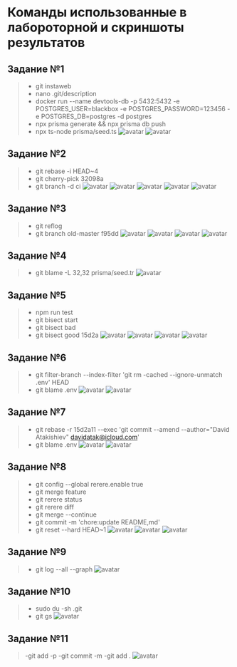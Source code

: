 # Команды использованные в лабороторной и скриншоты результатов
## Задание №1
>- git instaweb
>- nano .git/description
>- docker run --name devtools-db -p 5432:5432 -e POSTGRES_USER=blackbox -e POSTGRES_PASSWORD=123456 -e POSTGRES_DB=postgres -d postgres
>- npx prisma generate && npx prisma db push
>- npx ts-node prisma/seed.ts
![avatar](docs/1.png)
![avatar](docs/2.png)
## Задание №2
>- git rebase -i HEAD~4
>- git cherry-pick 32098a
>- git branch -d ci
![avatar](docs/3.png)
![avatar](docs/4.png)
![avatar](docs/5.png)
![avatar](docs/6.png)
![avatar](docs/7.png)
## Задание №3
>- git reflog
>- git branch old-master f95dd
![avatar](docs/8.png)
![avatar](docs/9.png)
![avatar](docs/10.png)
![avatar](docs/11.png)
## Задание №4
>- git blame -L 32,32 prisma/seed.tr
![avatar](docs/12.png)
## Задание №5
>- npm run test
>- git bisect start
>- git bisect bad
>- git bisect good 15d2a
![avatar](docs/13.png)
![avatar](docs/14.png)
![avatar](docs/15.png)
![avatar](docs/16.png)
## Задание №6
>- git filter-branch --index-filter 'git rm -cached --ignore-unmatch .env' HEAD
>- git blame .env
![avatar](docs/17.png)
![avatar](docs/18.png)
## Задание №7
>- git rebase -r 15d2a11 --exec 'git commit --amend --author="David Atakishiev" <davidatak@icloud.com>'
>- git blame .env
![avatar](docs/19.png)
![avatar](docs/20.png)
## Задание №8
>- git config --global rerere.enable true 
>- git merge feature
>- git rerere status 
>- git rerere diff
>- git merge --continue
>- git commit -m 'chore:update README,md'
>- git reset --hard HEAD~1
![avatar](docs/21.png)
![avatar](docs/22.png)
![avatar](docs/23.png)
## Задание №9
>- git log --all --graph
![avatar](docs/24.png)
## Задание №10
>- sudo du -sh .git
>- git gs
![avatar](docs/25.png)
## Задание №11
>-git add -p
>-git commit -m
>-git add .
![avatar](docs/26)
